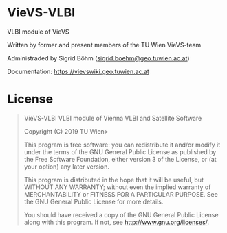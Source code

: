 # VieVS-VLBI

VLBI module of VieVS

Written by former and present members of the TU Wien VieVS-team

Administraded by Sigrid Böhm (sigrid.boehm@geo.tuwien.ac.at)

Documentation: https://vievswiki.geo.tuwien.ac.at

# License
> VieVS-VLBI VLBI module of Vienna VLBI and Satellite Software
>
> Copyright (C) 2019  TU Wien>
>
> This program is free software: you can redistribute it and/or modify
> it under the terms of the GNU General Public License as published by
> the Free Software Foundation, either version 3 of the License, or
> (at your option) any later version.
>
> This program is distributed in the hope that it will be useful,
> but WITHOUT ANY WARRANTY; without even the implied warranty of
> MERCHANTABILITY or FITNESS FOR A PARTICULAR PURPOSE.  See the
> GNU General Public License for more details.
>
> You should have received a copy of the GNU General Public License
> along with this program.  If not, see <http://www.gnu.org/licenses/>.
